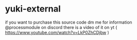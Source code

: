 # yuki-external

if you want to purchase this source code dm me for information @processmodule on discord
there is a video of it on yt ( https://www.youtube.com/watch?v=LkP0ZhCDjbw )
